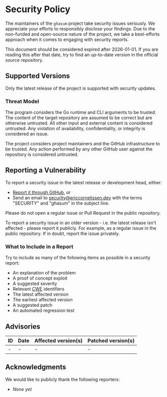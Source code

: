 <!-- SPDX-License-Identifier: CC0-1.0 -->

# Security Policy

The maintainers of the `ghasum` project take security issues seriously. We
appreciate your efforts to responsibly disclose your findings. Due to the
non-funded and open-source nature of the project, we take a best-efforts
approach when it comes to engaging with security reports.

This document should be considered expired after 2026-01-01. If you are reading
this after that date, try to find an up-to-date version in the official source
repository.

## Supported Versions

Only the latest release of the project is supported with security updates.

### Threat Model

The program considers the Go runtime and CLI arguments to be trusted. The
content of the target repository are assumed to be correct but are otherwise
untrusted. All other input and external content is considered untrusted. Any
violation of availability, confidentiality, or integrity is considered an issue.

The project considers project maintainers and the GitHub infrastructure to be
trusted. Any action performed by any other GitHub user against the repository is
considered untrusted.

## Reporting a Vulnerability

To report a security issue in the latest release or development head, either:

- [Report it through GitHub][new github advisory], or
- Send an email to [security@ericcornelissen.dev] with the terms "SECURITY" and
  "ghasum" in the subject line.

Please do not open a regular issue or Pull Request in the public repository.

To report a security issue in an older version - i.e. the latest release isn't
affected - please report it publicly. For example, as a regular issue in the
public repository. If in doubt, report the issue privately.

[new github advisory]: https://github.com/chains-project/ghasum/security/advisories/new
[security@ericcornelissen.dev]: mailto:security@ericcornelissen.dev?subject=SECURITY%20%28ghasum%29

### What to Include in a Report

Try to include as many of the following items as possible in a security report:

- An explanation of the problem
- A proof of concept exploit
- A suggested severity
- Relevant [CWE] identifiers
- The latest affected version
- The earliest affected version
- A suggested patch
- An automated regression test

[cwe]: https://cwe.mitre.org/

## Advisories

| ID               | Date       | Affected version(s) | Patched version(s) |
| :--------------- | :--------- | :------------------ | :----------------- |
| -                | -          | -                   | -                  |

## Acknowledgments

We would like to publicly thank the following reporters:

- _None yet_
